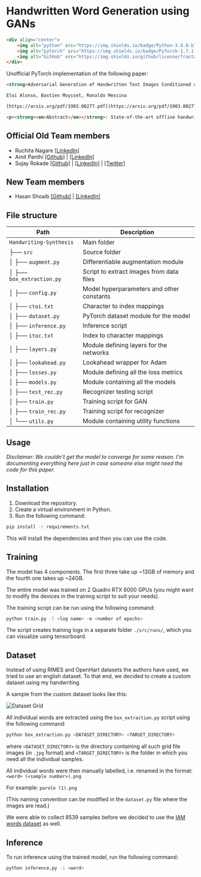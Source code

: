 # Handwritten Word Generation using GANs

```html
<div align="center">
    <img alt="python" src="https://img.shields.io/badge/Python-3.8.8-blue">
    <img alt="pytorch" src="https://img.shields.io/badge/PyTorch-1.7.1-orange">
    <img alt="GitHub" src="https://img.shields.io/github/license/fractal2k/Handwriting-Synthesis">
</div>
```

Unofficial PyTorch implementation of the following paper:

```html
<strong>Adversarial Generation of Handwritten Text Images Conditioned on Sequences</strong>

Eloi Alonso, Bastien Moysset, Ronaldo Messina

[https://arxiv.org/pdf/1903.00277.pdf](https://arxiv.org/pdf/1903.00277.pdf)

<p><strong><em>Abstract</em></strong>: State-of-the-art offline handwriting text recognition systems tend to use neural networks and therefore require a large amount of annotated data to be trained. In order to partially satisfy this requirement, we propose a system based on Generative Adversarial Networks (GAN) to produce synthetic images of handwritten words. We use bidirectional LSTM recurrent layers to get an embedding of the word to be rendered, and we feed it to the generator network. We also modify the standard GAN by adding an auxiliary network for text recognition. The system is then trained with a balanced combination of an adversarial loss and a CTC loss. Together, these extensions to GAN enable to control the textual content of the generated word images. We obtain realistic images on both French and Arabic datasets, and we show that integrating these synthetic images into the existing training data of a text recognition system can slightly enhance its performance.</p>
```

## Official Old Team members

- Ruchita Nagare [[LinkedIn]](https://www.linkedin.com/in/ruchita-nagare/)
- Amit Panthi [[Github]](https://github.com/amitpanthi) | [[LinkedIn]](https://www.linkedin.com/in/amit-panthi/)
- Sujay Rokade [[Github]](https://github.com/fractal2k) | [[LinkedIn]](https://www.linkedin.com/in/sujay-rokade/) | [[Twitter]](https://twitter.com/sujay_rokade)

## New Team members

- Hasan Shoaib [[Github]](https://github.com/hhushhas) | [[LinkedIn]](https://www.linkedin.com/in/hassanshoaib/)

## File structure

Path | Description
-----|------------
`Handwriting-Synthesis` | Main folder
├── `src` | Source folder
│   ├── `augment.py` | Differentiable augmentation module
│   ├── `box_extraction.py` | Script to extract images from data files
│   ├── `config.py` | Model hyperparameters and other constants
│   ├── `ctoi.txt` | Character to index mappings
│   ├── `dataset.py` | PyTorch dataset module for the model
│   ├── `inference.py` | Inference script
│   ├── `itoc.txt` | Index to character mappings
│   ├── `layers.py` | Module defining layers for the networks
│   ├── `lookahead.py` | Lookahead wrapper for Adam
│   ├── `losses.py` | Module defining all the loss metrics
│   ├── `models.py` | Module containing all the models
│   ├── `test_rec.py` | Recognizer testing script
│   ├── `train.py` | Training script for GAN
│   ├── `train_rec.py` | Training script for recognizer
│   └── `utils.py` | Module containing utility functions

## Usage

*Disclaimer: We couldn't get the model to converge for some reason. I'm documenting everything here just in case someone else might need the code for this paper.*

## Installation

1. Download the repository.
2. Create a virtual environment in Python.
3. Run the following command:

```bash
pip install -r requirements.txt
```

This will install the dependencies and then you can use the code.

## Training

The model has 4 components. The first three take up ~13GB of memory and the fourth one takes up ~24GB.

The entire model was trained on 2 Quadro RTX 6000 GPUs (you might want to modify the devices in the training script to suit your needs).

The training script can be run using the following command:

```bash
python train.py -l <log name> -e <number of epochs>
```

The script creates training logs in a separate folder  `./src/runs/`, which you can visualize using tensorboard.

## Dataset

Instead of using RIMES and OpenHart datasets the authors have used, we tried to use an english dataset. To that end, we decided to create a custom dataset using my handwriting.

A sample from the custom dataset looks like this:

![Dataset Grid](./readme_images/dataset_sample.jpg)

All individual words are extracted using the `box_extraction.py` script using the following command:

```bash
python box_extraction.py <DATASET_DIRECTORY> <TARGET_DIRECTORY>
```

where `<DATASET_DIRECTORY>` is the directory containing all such grid file images (in `.jpg` format) and `<TARGET_DIRECTORY>` is the folder in which you need all the individual samples.

All individual words were then manually labelled, i.e. renamed in the format: `<word> (<sample number>).png`

For example: `parole (1).png`

(This naming convention can be modified in the `dataset.py` file where the images are read.)

We were able to collect 8539 samples before we decided to use the [IAM words dataset](https://fki.tic.heia-fr.ch/databases/iam-handwriting-database) as well.

## Inference

To run inference using the trained model, run the following command:

```bash
python inference.py -i <word>
```

